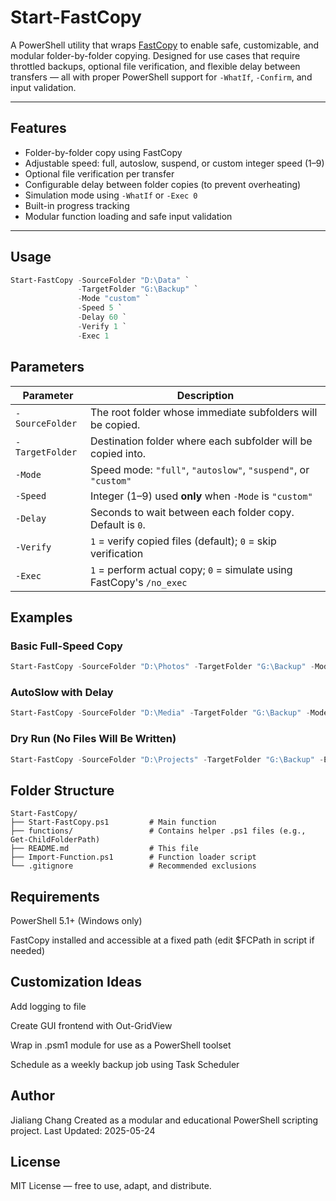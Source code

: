 # Start-FastCopy

A PowerShell utility that wraps [FastCopy](https://fastcopy.jp/) to enable safe, customizable, and modular folder-by-folder copying. Designed for use cases that require throttled backups, optional file verification, and flexible delay between transfers — all with proper PowerShell support for `-WhatIf`, `-Confirm`, and input validation.

---

## Features

- Folder-by-folder copy using FastCopy
- Adjustable speed: full, autoslow, suspend, or custom integer speed (1–9)
- Optional file verification per transfer
- Configurable delay between folder copies (to prevent overheating)
- Simulation mode using `-WhatIf` or `-Exec 0`
- Built-in progress tracking
- Modular function loading and safe input validation

---

## Usage

```powershell
Start-FastCopy -SourceFolder "D:\Data" `
               -TargetFolder "G:\Backup" `
               -Mode "custom" `
               -Speed 5 `
               -Delay 60 `
               -Verify 1 `
               -Exec 1
```

## Parameters

| Parameter       | Description                                                           |
| --------------- | --------------------------------------------------------------------- |
| `-SourceFolder` | The root folder whose immediate subfolders will be copied.            |
| `-TargetFolder` | Destination folder where each subfolder will be copied into.          |
| `-Mode`         | Speed mode: `"full"`, `"autoslow"`, `"suspend"`, or `"custom"`        |
| `-Speed`        | Integer (1–9) used **only** when `-Mode` is `"custom"`                |
| `-Delay`        | Seconds to wait between each folder copy. Default is `0`.             |
| `-Verify`       | `1` = verify copied files (default); `0` = skip verification          |
| `-Exec`         | `1` = perform actual copy; `0` = simulate using FastCopy's `/no_exec` |

## Examples

### Basic Full-Speed Copy

````powershell
Start-FastCopy -SourceFolder "D:\Photos" -TargetFolder "G:\Backup" -Mode "full"
````

### AutoSlow with Delay

````powershell
Start-FastCopy -SourceFolder "D:\Media" -TargetFolder "G:\Backup" -Mode "autoslow" -Delay 120
````

### Dry Run (No Files Will Be Written)

````powershell
Start-FastCopy -SourceFolder "D:\Projects" -TargetFolder "G:\Backup" -Exec 0 -Verify 0
````

## Folder Structure

````pgsql
Start-FastCopy/
├── Start-FastCopy.ps1         # Main function
├── functions/                 # Contains helper .ps1 files (e.g., Get-ChildFolderPath)
├── README.md                  # This file
├── Import-Function.ps1        # Function loader script
└── .gitignore                 # Recommended exclusions
````

## Requirements

PowerShell 5.1+ (Windows only)

FastCopy installed and accessible at a fixed path (edit $FCPath in script if needed)

## Customization Ideas

Add logging to file

Create GUI frontend with Out-GridView

Wrap in .psm1 module for use as a PowerShell toolset

Schedule as a weekly backup job using Task Scheduler

## Author

Jialiang Chang
Created as a modular and educational PowerShell scripting project.
Last Updated: 2025-05-24

## License

MIT License — free to use, adapt, and distribute.
